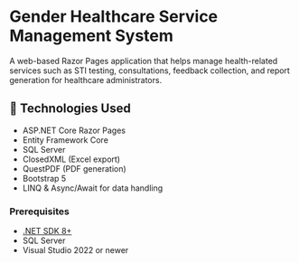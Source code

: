 # Gender Healthcare Service Management System

A web-based Razor Pages application that helps manage health-related services such as STI testing, consultations, feedback collection, and report generation for healthcare administrators.

## 🔧 Technologies Used

- ASP.NET Core Razor Pages
- Entity Framework Core
- SQL Server
- ClosedXML (Excel export)
- QuestPDF (PDF generation)
- Bootstrap 5
- LINQ & Async/Await for data handling

### Prerequisites

- [.NET SDK 8+](https://dotnet.microsoft.com/)
- SQL Server
- Visual Studio 2022 or newer
